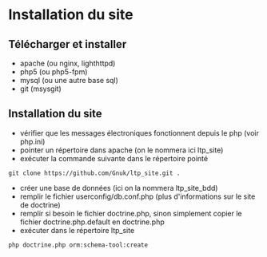 ﻿# Installation du site

## Télécharger et installer

* apache (ou nginx, lighthttpd)
* php5 (ou php5-fpm)
* mysql (ou une autre base sql)
* git (msysgit)

## Installation du site

* vérifier que les messages électroniques fonctionnent depuis le php (voir php.ini)
* pointer un répertoire dans apache (on le nommera ici ltp_site)
* exécuter la commande suivante dans le répertoire pointé
~~~~~~~~~~~~~{.sh}
git clone https://github.com/Gnuk/ltp_site.git .
~~~~~~~~~~~~~
* créer une base de données (ici on la nommera ltp_site_bdd)
* remplir le fichier userconfig/db.conf.php (plus d'informations sur le site de doctrine)
* remplir si besoin le fichier doctrine.php, sinon simplement copier le fichier doctrine.php.default en doctrine.php
* exécuter dans le répertoire ltp_site
~~~~~~~~~~~~~{.sh}
php doctrine.php orm:schema-tool:create
~~~~~~~~~~~~~